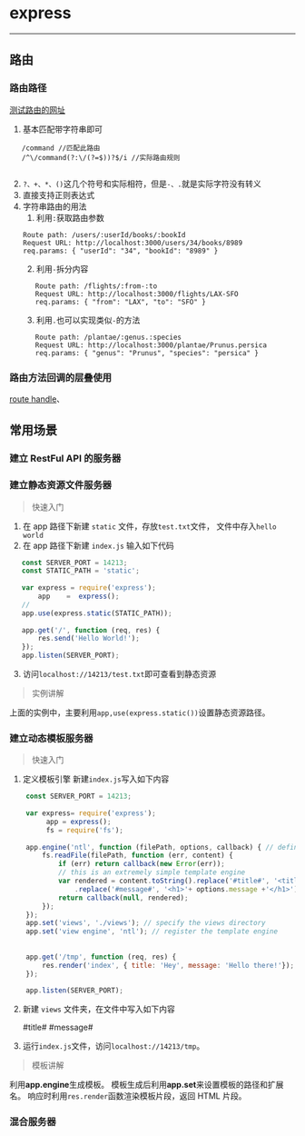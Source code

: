 express
===
---

## 路由

### 路由路径
[测试路由的网址](http://forbeslindesay.github.io/express-route-tester/?_ga=1.150002550.111570145.1472432629)
1. 基本匹配带字符串即可
```regexp
   /command //匹配此路由
   /^\/command(?:\/(?=$))?$/i //实际路由规则
   
```
2. `?、+、*、()`这几个符号和实际相符，但是`-、.`就是实际字符没有转义
3. 直接支持正则表达式
4. 字符串路由的用法
    1. 利用`:`获取路由参数
    ```
    Route path: /users/:userId/books/:bookId
    Request URL: http://localhost:3000/users/34/books/8989
    req.params: { "userId": "34", "bookId": "8989" }    
    ```
    2. 利用`-`拆分内容
    ```
       Route path: /flights/:from-:to
       Request URL: http://localhost:3000/flights/LAX-SFO
       req.params: { "from": "LAX", "to": "SFO" } 
    ```
    3. 利用`.`也可以实现类似`-`的方法
    ```
       Route path: /plantae/:genus.:species
       Request URL: http://localhost:3000/plantae/Prunus.persica
       req.params: { "genus": "Prunus", "species": "persica" } 
    ```

### 路由方法回调的层叠使用
[route handle](http://expressjs.com/en/guide/routing.html)、


## 常用场景
### 建立 RestFul API 的服务器

### 建立静态资源文件服务器
> 快速入门
1.  在 app 路径下新建 `static` 文件，存放`test.txt`文件，
文件中存入`hello world`
2. 在 app 路径下新建 `index.js` 输入如下代码
```js
   const SERVER_PORT = 14213;
   const STATIC_PATH = 'static';
   
   var express = require('express');
       app    =  express();
   //
   app.use(express.static(STATIC_PATH));
   
   app.get('/', function (req, res) {
       res.send('Hello World!');
   });
   app.listen(SERVER_PORT); 
```
3. 访问`localhost://14213/test.txt`即可查看到静态资源

> 实例讲解

上面的实例中，主要利用`app,use(express.static())`设置静态资源路径。

### 建立动态模板服务器

> 快速入门

1. 定义模板引擎
新建`index.js`写入如下内容
```js
    const SERVER_PORT = 14213;
    
    var express= require('express');
         app = express();
         fs = require('fs');
    
    app.engine('ntl', function (filePath, options, callback) { // define the template engine
        fs.readFile(filePath, function (err, content) {
            if (err) return callback(new Error(err));
            // this is an extremely simple template engine
            var rendered = content.toString().replace('#title#', '<title>'+ options.title +'</title>')
                .replace('#message#', '<h1>'+ options.message +'</h1>');
            return callback(null, rendered);
        });
    });
    app.set('views', './views'); // specify the views directory
    app.set('view engine', 'ntl'); // register the template engine
    
    
    app.get('/tmp', function (req, res) {
        res.render('index', { title: 'Hey', message: 'Hello there!'});
    });
    
    app.listen(SERVER_PORT);
```
2. 新建 `views` 文件夹，在文件中写入如下内容
  
    
    #title#
    #message#

3. 运行`index.js`文件，访问`localhost://14213/tmp`。

> 模板讲解

利用**app.engine**生成模板。
模板生成后利用**app.set**来设置模板的路径和扩展名。
响应时利用`res.render`函数渲染模板片段，返回 HTML 片段。
### 混合服务器



